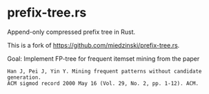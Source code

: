 # prefix-tree.rs
Append-only compressed prefix tree in Rust.

This is a fork of https://github.com/miedzinski/prefix-tree.rs.

Goal: Implement FP-tree for frequent itemset mining from the paper
```
Han J, Pei J, Yin Y. Mining frequent patterns without candidate generation.
ACM sigmod record 2000 May 16 (Vol. 29, No. 2, pp. 1-12). ACM.
```
